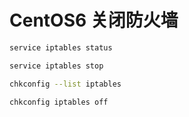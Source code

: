 # CentOS6 关闭防火墙
```bash
service iptables status

service iptables stop

chkconfig --list iptables

chkconfig iptables off
```



